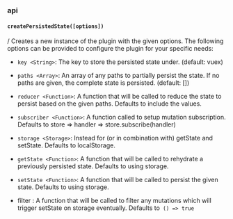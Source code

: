 ### api
#### `createPersistedState([options])`

/ Creates a new instance of the plugin with the given options. The following options can be provided to configure the plugin for your specific needs:

* `key <String>`: The key to store the persisted state under. (default: vuex)

* `paths <Array>`: An array of any paths to partially persist the state. If no paths are given, the complete state is persisted. (default: [])

* `reducer <Function>`: A function that will be called to reduce the state to persist based on the given paths. Defaults to include the values.

* `subscriber <Function>`: A function called to setup mutation subscription. Defaults to store => handler => store.subscribe(handler)

* `storage <Storage>`: Instead for (or in combination with) getState and setState. Defaults to localStorage.

* `getState <Function>`: A function that will be called to rehydrate a previously persisted state. Defaults to using storage.

* `setState <Function>`: A function that will be called to persist the given state. Defaults to using storage.

* filter <Function>: A function that will be called to filter any mutations which will trigger setState on storage eventually. Defaults to` () => true`

